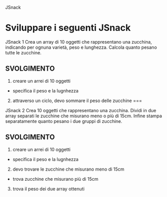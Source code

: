 JSnack

Sviluppare i seguenti JSnack
===

JSnack 1
Crea un array di 10 oggetti che rappresentano una zucchina, indicando per ognuna varietà, peso e lunghezza.
Calcola quanto pesano tutte le zucchine.

## SVOLGIMENTO
1. creare un arrei di 10 oggetti
  - specifica il peso e la lugnhezza

2. attraverso un ciclo, devo sommare il peso delle zucchine
===

JSnack 2
Crea 10 oggetti che rappresentano una zucchina.
Dividi in due array separati le zucchine che misurano meno o più di 15cm.
Infine stampa separatamente quanto pesano i due gruppi di zucchine.

## SVOLGIMENTO
1. creare un arrei di 10 oggetti
  - specifica il peso e la lugnhezza

2. devo trovare le zucchine che misurano meno di 15cm
  - trova zucchine che misurano più di 15cm

3. trova il peso dei due array ottenuti